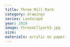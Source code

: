 ```yaml
---
title: Three Mill Park
category: drawings
series: Landscape
year: 2019
image: threemillpark5.jpg
size: 
materials: acrylic on paper
---
```


